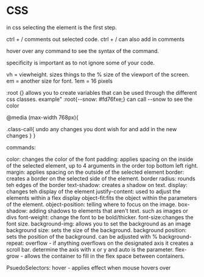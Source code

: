 # CSS
in css selecting the element is the first step.

ctrl + / comments out selected code.
ctrl + / can also add in comments

hover over any command to see the syntax of the command.

specificity is important as to not ignore some of your code.

vh = viewheight. sizes things to the % size of the viewport of the screen.
em = another size for font. 1em = 16 pixels

:root {} allows you to create variables that can be used through the different css classes. example"
:root{--snow: #fd76fxe;} can call --snow to see the color

<!-- Media Rules -->
<!-- setting the screen parameters on the media -->
@media (max-width 768px){
  <!-- any rules we add in the media rule, will occur when the screen is below this size -->
  .class-call{
    undo any changes you dont wish for and add in the new changes
  }
}


commands:

color: changes the color of the font
padding: applies spacing on the inside of the selected element, up to 4 arguments in the order top bottom left right.
margin: applies spacing on the outside of the selected element
border: creates a border on the selected side of the element.
border radius: rounds teh edges of the border
text-shadow: creates a shadow on text.
display: changes teh display of the element
justify-content: used to adjust the elements within a flex display
object-fit:fits the object within the parameters of the element.
object-position: telling where to focus on the image.
box-shadow: adding shadows to elements that aren't text. such as images or divs
font-weight: change the font to be bold/thicker.
font-size:changes the font size.
background-img: allows you to set the background as an image
background size: sets the size of the background. 
background position: sets the position of the background. can be adjusted with %
background-repeat:
overflow - if anything overflows on the designated axis it creates a scroll bar.
  determine the axis with x or y and auto is the parameter.
flex-grow - allows the container to fill in the flex space between containers.

PsuedoSelectors:
hover - applies effect when mouse hovers over